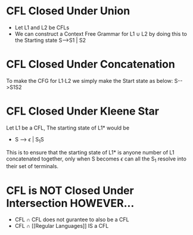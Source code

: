 # CFL Closed Under Union

- Let L1 and L2 be CFLs
- We can construct a Context Free Grammar for L1 $\cup$ L2
by doing this to the Starting state
S-->S1 | S2


# CFL Closed Under Concatenation
To make the CFG for L1$\cdot$L2 we simply make the Start state as below:
S-->S1S2


# CFL Closed Under Kleene Star
Let L1 be a CFL, The starting state of L1* would be
- S --> $\epsilon$ | S<sub>1</sub>S

This is to ensure that the starting state of L1* is anyone number of L1 concatenated together, only when S becomes $\epsilon$ can all the S<sub>1</sub> resolve into their set of terminals.

# CFL is NOT Closed Under Intersection HOWEVER...
- CFL $\cap$ CFL does not gurantee to also be a CFL
- CFL $\cap$ [[Regular Languages]] IS a CFL

